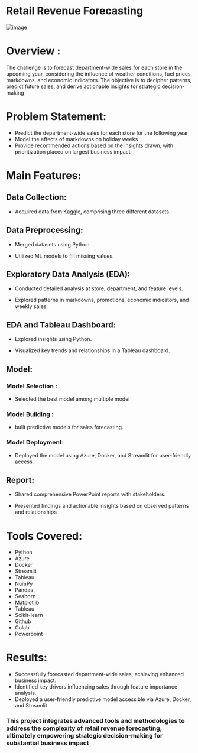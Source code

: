 # Retail Revenue Forecasting

![image](https://github.com/praveendecode/Retail-Revenue-Forecasting/assets/95226524/6e37679a-50c7-49a3-8d88-045ac972a3f7)


 
# Overview :
   The challenge is to forecast department-wide sales for each store in the upcoming year, considering the influence of weather conditions, fuel prices, markdowns, and economic indicators. The objective is to decipher patterns, predict future sales, and derive actionable insights for strategic decision-making

   
# Problem Statement:

  - Predict the department-wide sales for each store for the following year
  - Model the effects of markdowns on holiday weeks
  - Provide recommended actions based on the insights drawn, with prioritization placed on largest business impact

# Main Features:

## Data Collection:
        
  - Acquired data from Kaggle, comprising three different datasets.

## Data Preprocessing:

  - Merged datasets using Python.
    
  - Utilized ML models to fill missing values.

##  Exploratory Data Analysis (EDA):

  -  Conducted detailed analysis at store, department, and feature levels.
    
  -  Explored patterns in markdowns, promotions, economic indicators, and weekly sales.

## EDA and Tableau Dashboard:

  - Explored insights using Python.
    
  - Visualized key trends and relationships in a Tableau dashboard.

## Model:

  ### Model Selection  : 
   
  - Selected the best model among multiple model

  ### Model Building :
  - built predictive models for sales forecasting.
        

  ### Model Deployment:
  
  - Deployed the model using Azure, Docker, and Streamlit for user-friendly access.

  ## Report:

  - Shared comprehensive PowerPoint reports with stakeholders.

  - Presented findings and actionable insights based on observed patterns and relationships

# Tools Covered:

- Python
- Azure
- Docker
- Streamlit
- Tableau
- NumPy
- Pandas
- Seaborn
- Matplotlib
- Tableau
- Scikit-learn
- Github
- Colab
- Powerpoint

# Results:

- Successfully forecasted department-wide sales, achieving enhanced business impact.
- Identified key drivers influencing sales through feature importance analysis.
- Deployed a user-friendly predictive model accessible via Azure, Docker, and Streamlit
  
### This project integrates advanced tools and methodologies to address the complexity of retail revenue forecasting, ultimately empowering strategic decision-making for substantial business impact

